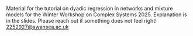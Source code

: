 Material for the tutorial on dyadic regression in networks and mixture models for the Winter Workshop on Complex Systems 2025. Explanation is in the slides. Please reach out if something does not feel right! 2252927@swansea.ac.uk
